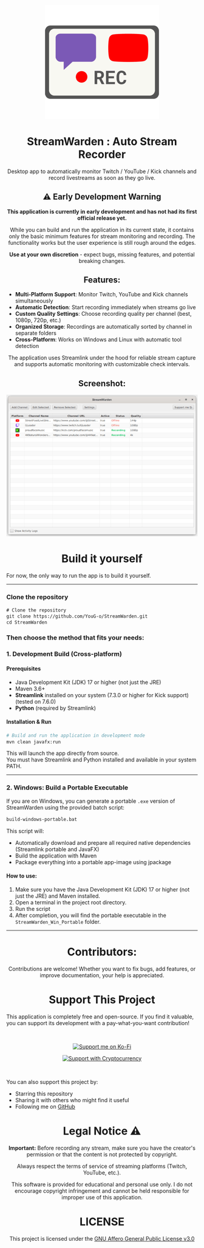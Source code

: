###

<div align="center">

![StreamWarden icon](./assets/images/app_icon.png)

# StreamWarden : Auto Stream Recorder

Desktop app to automatically monitor Twitch / YouTube / Kick channels and record livestreams as soon as they go live.

</div>

###

<div align="center">

## ⚠️ Early Development Warning

**This application is currently in early development and has not had its first official release yet.**

While you can build and run the application in its current state, it contains only the basic minimum features for stream monitoring and recording. The functionality works but the user experience is still rough around the edges.

**Use at your own discretion** - expect bugs, missing features, and potential breaking changes.

</div>

###

<div align="center">

  ## Features:

</div>
  
- **Multi-Platform Support**: Monitor Twitch, YouTube and Kick channels simultaneously
- **Automatic Detection**: Start recording immediately when streams go live
- **Custom Quality Settings**: Choose recording quality per channel (best, 1080p, 720p, etc.)
- **Organized Storage**: Recordings are automatically sorted by channel in separate folders
- **Cross-Platform**: Works on Windows and Linux with automatic tool detection

<div align="center">

The application uses Streamlink under the hood for reliable stream capture and supports automatic monitoring with customizable check intervals.

<div align="center">

  ## Screenshot:

</div>

![App screenshot](./assets/images/app_screenshot.png)

</div>



###

<div align="center">
  
  # Build it yourself

</div>

  For now, the only way to run the app is to build it yourself.  

---

### Clone the repository
```
# Clone the repository
git clone https://github.com/YouG-o/StreamWarden.git
cd StreamWarden
```

### Then choose the method that fits your needs:

### 1. Development Build (Cross-platform)

#### Prerequisites
- Java Development Kit (JDK) 17 or higher (not just the JRE)
- Maven 3.6+
- **Streamlink** installed on your system (7.3.0 or higher for Kick support) (tested on 7.6.0)
- **Python** (required by Streamlink)

#### Installation & Run
```bash
# Build and run the application in development mode
mvn clean javafx:run
```
This will launch the app directly from source.  
You must have Streamlink and Python installed and available in your system PATH.

---

### 2. Windows: Build a Portable Executable

If you are on Windows, you can generate a portable `.exe` version of StreamWarden using the provided batch script:

```bat
build-windows-portable.bat
```

This script will:
- Automatically download and prepare all required native dependencies (Streamlink portable and JavaFX)
- Build the application with Maven
- Package everything into a portable app-image using jpackage

#### How to use:
1. Make sure you have the Java Development Kit (JDK) 17 or higher (not just the JRE) and Maven installed.
2. Open a terminal in the project root directory.
3. Run the script
4. After completion, you will find the portable executable in the `StreamWarden_Win_Portable` folder.

---

###

<div align="center">
  
  # Contributors:
  

  Contributions are welcome! Whether you want to fix bugs, add features, or improve documentation, your help is appreciated.

</div>

###

<div align="center">
  
  # Support This Project

</div>  

This application is completely free and open-source. If you find it valuable, you can support its development with a pay-what-you-want contribution!

<br>

<div align="center">

  [![Support me on Ko-Fi](./assets/images/support_me_on_kofi.png)](https://ko-fi.com/yougo)
    
  [![Support with Cryptocurrency](https://img.shields.io/badge/Support-Cryptocurrency-8256D0?style=for-the-badge&logo=bitcoin&logoColor=white)](https://youtube-no-translation.vercel.app/?donate=crypto)

</div>

<br>

You can also support this project by:

- Starring this repository
- Sharing it with others who might find it useful
- Following me on [GitHub](https://github.com/YouG-o)

###

<div align="center">

# Legal Notice ⚠️

**Important:** Before recording any stream, make sure you have the creator's permission or that the content is not protected by copyright.

Always respect the terms of service of streaming platforms (Twitch, YouTube, etc.).

This software is provided for educational and personal use only. I do not encourage copyright infringement and cannot be held responsible for improper use of this application.


# LICENSE

This project is licensed under the [GNU Affero General Public License v3.0](LICENSE)

</div>